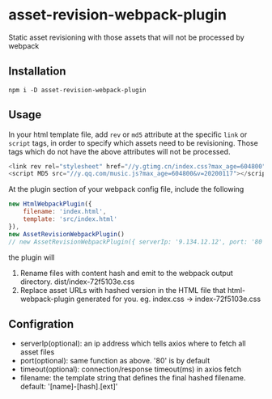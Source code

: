 # asset-revision-webpack-plugin
Static asset revisioning with those assets that will not be processed by webpack

## Installation
``` shell
npm i -D asset-revision-webpack-plugin
```

## Usage
In your html template file, add `rev` or `md5` attribute at the specific `link` or `script` tags, in order to specify which assets need to be revisioning.
Those tags which do not have the above attributes will not be processed.
``` javascript
<link rev rel="stylesheet" href="//y.gtimg.cn/index.css?max_age=604800" />
<script MD5 src="//y.qq.com/music.js?max_age=604800&v=20200117"></script>
```

At the plugin section of your webpack config file, include the following
``` javascript
new HtmlWebpackPlugin({
    filename: 'index.html',
    template: 'src/index.html'
}),
new AssetRevisionWebpackPlugin()
// new AssetRevisionWebpackPlugin({ serverIp: '9.134.12.12', port: '80', timeout: 1000, filename: '[name].[hash].[ext]' })
```
the plugin will
1. Rename files with content hash and emit to the webpack output directory. dist/index-72f5103e.css
2. Replace asset URLs with hashed version in the HTML file that html-webpack-plugin generated for you. eg. index.css -> index-72f5103e.css

## Configration
- serverIp(optional): an ip address which tells axios where to fetch all asset files
- port(optional): same function as above. '80' is by default
- timeout(optional): connection/response timeout(ms) in axios fetch
- filename: the template string that defines the final hashed filename. default: '[name]-[hash].[ext]'
